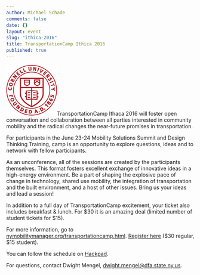 ```yaml
---
author: Michael Schade
comments: false
date: {}
layout: event
slug: "ithica-2016"
title: TransportationCamp Ithica 2016
published: true
---
```

<img width="136" height="136" src="cornell.png" float="right">TransportationCamp Ithaca 2016 will foster open conversation and collaboration between all parties interested in community mobility and the radical changes the near-future promises in transportation.

For participants in the June 23-24 Mobility Solutions Summit and Design Thinking Training, camp is an opportunity to explore questions, ideas and to network with fellow participants.

As an unconference, all of the sessions are created by the participants themselves. This format fosters excellent exchange of innovative ideas in a high-energy environment. Be a part of shaping the explosive pace of change in technology, shared use mobility, the integration of transportation and the built environment, and a host of other issues. Bring us your ideas and lead a session!

In addition to a full day of TransportationCamp excitement, your ticket also includes breakfast & lunch. For $30 it is an amazing deal (limited number of student tickets for $15).

For more information, go to [nymobilitymanager.org/transportationcamp.html](http://www.nymobilitymanager.org/transportationcamp.html).
[Register here](https://www.eventbrite.com/e/transportationcamp-ithaca-ny-2016-tickets-24515459399) ($30 regular, $15 student).

You can follow the schedule on [Hackpad](https://hackpad.com/lvgK5Js1e5d).

For questions, contact Dwight Mengel, ​dwight.mengel@dfa.state.ny.us.
